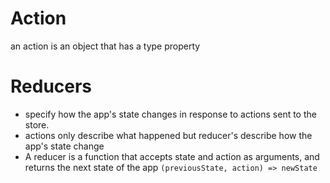 # Action
an action is an object that has a type property

# Reducers 
- specify how the app's state changes in response to actions sent to the store. 
- actions only describe what happened but reducer's describe how the app's state change
- A reducer is a function that accepts state and action as arguments, and returns the next state of the app
`(previousState, action) => newState`